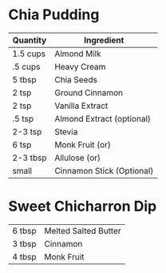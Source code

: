# Chia Pudding

| Quantity | Ingredient |
|--|--|
| 1.5 cups | Almond Milk  |
| .5 cups | Heavy Cream
| 5 tbsp | Chia Seeds |
| 2 tsp | Ground Cinnamon |
| 2 tsp | Vanilla Extract |
| .5 tsp | Almond Extract (optional) |
| 2-3 tsp | Stevia |
| 6 tsp | Monk Fruit (or) |
| 2-3 tbsp | Allulose (or) |
| small | Cinnamon Stick (Optional)

# Sweet Chicharron Dip
|  |  |
| -- | -- |
| 6 tbsp | Melted Salted Butter |
| 3 tbsp | Cinnamon |
| 4 tbsp | Monk Fruit |

<!--stackedit_data:
eyJoaXN0b3J5IjpbLTE3MDI0NTI0NiwtMTcwMjQ1MjQ2LC0yMT
I2MDgxNDU5LC0xMDU1NjEyMDQ3LDExOTYxMjE5MjYsMjA5NTM3
MzA0OCwtMTYwMzM0MjAxNyw2OTI0NjE3MzJdfQ==
-->